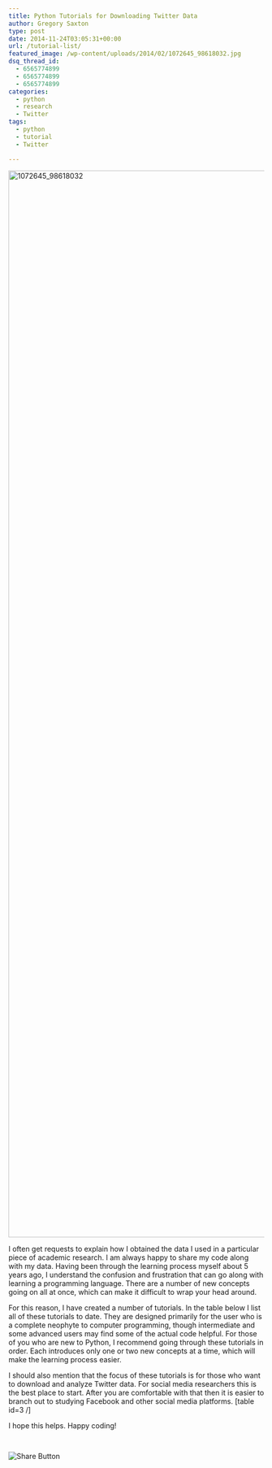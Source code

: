 ```yaml
---
title: Python Tutorials for Downloading Twitter Data
author: Gregory Saxton
type: post
date: 2014-11-24T03:05:31+00:00
url: /tutorial-list/
featured_image: /wp-content/uploads/2014/02/1072645_98618032.jpg
dsq_thread_id:
  - 6565774899
  - 6565774899
  - 6565774899
categories:
  - python
  - research
  - Twitter
tags:
  - python
  - tutorial
  - Twitter

---
```

[<img loading="lazy" src="http://social-metrics.org/wp-content/uploads/2014/02/1072645_98618032.jpg" alt="1072645_98618032" width="2340" height="2100" class="alignnone size-full wp-image-49" srcset="http://social-metrics.org/wp-content/uploads/2014/02/1072645_98618032.jpg 2340w, http://social-metrics.org/wp-content/uploads/2014/02/1072645_98618032-300x269.jpg 300w, http://social-metrics.org/wp-content/uploads/2014/02/1072645_98618032-1024x918.jpg 1024w" sizes="(max-width: 2340px) 100vw, 2340px" />][1]

I often get requests to explain how I obtained the data I used in a particular piece of academic research. I am always happy to share my code along with my data. Having been through the learning process myself about 5 years ago, I understand the confusion and frustration that can go along with learning a programming language. There are a number of new concepts going on all at once, which can make it difficult to wrap your head around. 

For this reason, I have created a number of tutorials. In the table below I list all of these tutorials to date. They are designed primarily for the user who is a complete neophyte to computer programming, though intermediate and some advanced users may find some of the actual code helpful. For those of you who are new to Python, I recommend going through these tutorials in order. Each introduces only one or two new concepts at a time, which will make the learning process easier. 

I should also mention that the focus of these tutorials is for those who want to download and analyze Twitter data. For social media researchers this is the best place to start. After you are comfortable with that then it is easier to branch out to studying Facebook and other social media platforms.  [table id=3 /] &nbsp;</p> 

I hope this helps. Happy coding!

<div style="padding-bottom:20px; padding-top:10px;" class="hupso-share-buttons">
  <!-- Hupso Share Buttons - https://www.hupso.com/share/ -->
  
  <a class="hupso_toolbar" href="https://www.hupso.com/share/"><img src="http://static.hupso.com/share/buttons/share-medium.png" style="border:0px; padding-top: 5px; float:left;" alt="Share Button" /></a><!-- Hupso Share Buttons -->
</div>

 [1]: http://social-metrics.org/wp-content/uploads/2014/02/1072645_98618032.jpg
